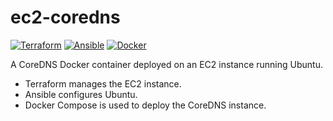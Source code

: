 # ec2-coredns

[![Terraform](https://img.shields.io/badge/Terraform-1.2.6-7B42BC.svg?logo=terraform&logoColor=7B42BC)](https://www.terraform.io/)
[![Ansible](https://img.shields.io/badge/Ansible|PyPi-6.4.0-EE0000.svg?logo=ansible)](https://pypi.org/project/ansible/)
[![Docker](https://img.shields.io/badge/Docker-20.10.18-2496ED.svg?logo=docker&logoColor=2496ED)](https://www.docker.com/)

A CoreDNS Docker container deployed on an EC2 instance running Ubuntu.

- Terraform manages the EC2 instance.
- Ansible configures Ubuntu.
- Docker Compose is used to deploy the CoreDNS instance.
